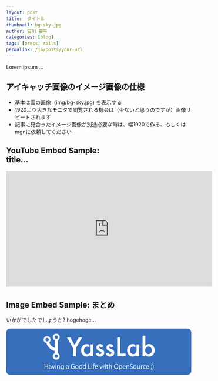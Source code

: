 ```yaml
---
layout: post
title:  タイトル
thumbnail: bg-sky.jpg
author: 安川 要平
categories: [blog]
tags: [press, rails]
permalink: /ja/posts/your-url
---
```


Lorem ipsum ...

## アイキャッチ画像のイメージ画像の仕様

- 基本は雲の画像（img/bg-sky.jpg) を表示する
- 1920より大きなモニタで閲覧される機会は（少ないと思うのですが）画像リピートされます
- 記事に見合ったイメージ画像が別途必要な時は、幅1920で作る、もしくはmgnに依頼してください

## YouTube Embed Sample: <br class="pc-hidden">title...

<div class="video" style="margin-bottom: 30px;">
<iframe width="560" height="315" src="https://www.youtube.com/embed/pHFRHN-wGYU?rel=0&autoplay=0&showinfo=0&controls=1&fs=1&modestbranding=0" frameborder="0" allow="accelerometer; autoplay; encrypted-media; gyroscope; picture-in-picture" allowfullscreen></iframe>
</div>

## Image Embed Sample: まとめ

いかがでしたでしょうか? hogehoge...

[![YassLab Inc.](/img/logo_800x200.png)](/)



